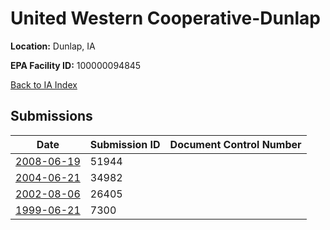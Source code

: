 # United Western Cooperative-Dunlap

**Location:** Dunlap, IA

**EPA Facility ID:** 100000094845

[Back to IA Index](../../index.md)

## Submissions

| Date | Submission ID | Document Control Number |
|------|--------------|-------------------------|
| [2008-06-19](submissions/51944.md) | 51944 |  |
| [2004-06-21](submissions/34982.md) | 34982 |  |
| [2002-08-06](submissions/26405.md) | 26405 |  |
| [1999-06-21](submissions/7300.md) | 7300 |  |

